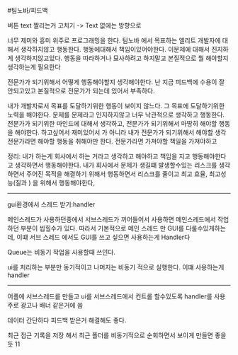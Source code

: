 #팀노바/피드백 

버튼 text 짤리는거 고치기 -> Text 없에는 방향으로

너무 제미와 흥미 위주로 프로그래밍을 한다.
팀노바 에서 목표하는 엘리트 개발자에 대해서 생각하지않고 행동한다.
행동에대해서 책임이있어야한다. 이문제에 대해서 진지하게 생각하지않고있다.
행동을 따라하거나 묘사하려고 하지말고 본질적으로 뭘 해야할지 생각하는게 필요한다


전문가가 되기위해서 어떻게 행동해야할지 생각해야한다.
난 지금 피드백에 수용이 잘 안되고있고 본질적으로 전문가가 되는데 있어서 부족하다.

내가 개발자로서 목표를 도달하기위한 행동이 보이지 않느다. 그 목표에 도달하기위한 노력을 해야한다.
문제를 문제라고 인지하지않고 너무 낙관적으로 생각하고 행동한다.
전문가가 되기위한 마인드에 대해서 생각하고, 전문가가 되기위해서 마땅히 해야할 행동을 해야한다. 하고싶어서 재미있어서 가 아니라 내가 전문가가 되기위해서 해야할 생각 전문가라면 해야할 행동을 취해야만 한다. 전문가라면 가져야할 책일을 가져야하고

정리: 내가 하는게 회사에서 하는 거라고 생각하고 해야하고 책임을 지고 행동해야한다고 생각하면서 행동해야한다. 내가 회사에서 문제가 생길떄 발생할수있는 리스크를 생각하면서 주어진 목적을 해결하기 위해서 행동하면서 리스크를 줄이고 최고 효율, 최고성능(질과 ) 을 위해서 행동해야한다,

---

gui환경에서 스레드 받기:handler

메인스레드가 사용하던중에서 서브스레드가 끼어들어서 사용하면 메인스레드에서 작업하던 부분이 씹힐수가 있다.
따라서 기본적으로 메인 스레드 만 GUI를 다룰수있게하는데, 이떄 서브 스레드 에서도 GUI를 쓰고 싶으면 사용하는게 Handler다

Queue는 비동기 작업을 사용할때 쓰인다.

ui를 처리하는 부분만 동기적이고 나머지는 비동기 적으로 실행한다. 이떄 사용하는게 handler

---

어플에 서브스레드를 만들고 ui를 서브스레드에서 컨트롤 할수있도록 handler를 사용
주로 광고나 배너 같은거에 씀

데이터 간단하다 피드백 받은거 해결해도 좋다.

최근 접근 기록을 저장 해서 최근 폴더를 비동기적으로 순회하면서 보이게 만들면 좋을듯
11
